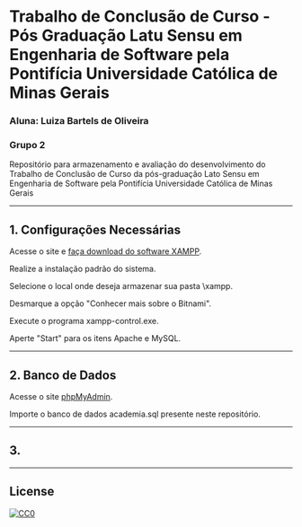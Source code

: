 # Trabalho de Conclusão de Curso - Pós Graduação Latu Sensu em Engenharia de Software pela Pontifícia Universidade Católica de Minas Gerais

### Aluna: Luiza Bartels de Oliveira
### Grupo 2

Repositório para armazenamento e avaliação do desenvolvimento do Trabalho de Conclusão de Curso da pós-graduação Lato Sensu em Engenharia de Software pela Pontifícia Universidade Católica de Minas Gerais

---
## 1. Configurações Necessárias

Acesse o site e [faça download do software XAMPP](https://www.apachefriends.org/index.html).

Realize a instalação padrão do sistema.

Selecione o local onde deseja armazenar sua pasta \xampp.

Desmarque a opção "Conhecer mais sobre o Bitnami".

Execute o programa xampp-control.exe.

Aperte "Start" para os itens Apache e MySQL.

---
## 2. Banco de Dados

Acesse o site [phpMyAdmin](http://localhost/phpmyadmin/).

Importe o banco de dados academia.sql presente neste repositório.

---
## 3.

---
## License

[![CC0](http://mirrors.creativecommons.org/presskit/buttons/88x31/svg/cc-zero.svg)](https://creativecommons.org/publicdomain/zero/1.0/)